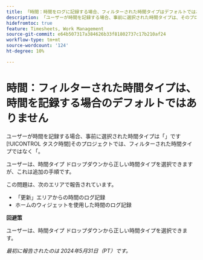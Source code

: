 ```yaml
---
title: 「時間：時間をログに記録する場合、フィルターされた時間タイプはデフォルトではありません」
description: 「ユーザーが時間を記録する場合、事前に選択された時間タイプは、そのプロジェクトのフィルターされた時間タイプではなく、タスク時間です。」
hidefromtoc: true
feature: Timesheets, Work Management
source-git-commit: e64b507317a384626b33f81802737c17b210af24
workflow-type: tm+mt
source-wordcount: '124'
ht-degree: 10%

---
```



# 時間：フィルターされた時間タイプは、時間を記録する場合のデフォルトではありません

ユーザーが時間を記録する場合、事前に選択された時間タイプは「」です[!UICONTROL タスク時間]そのプロジェクトでは、フィルターされた時間タイプではなく「。

ユーザーは、時間タイプ ドロップダウンから正しい時間タイプを選択できますが、これは追加の手順です。

この問題は、次のエリアで報告されています。

* 「更新」エリアからの時間のログ記録
* ホームのウィジェットを使用した時間のログ記録

**回避策**

ユーザーは、時間タイプ ドロップダウンから正しい時間タイプを選択できます。

_最初に報告されたのは 2024年5月31日（PT）です。_

